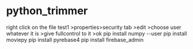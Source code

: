 # python_trimmer

right click on the file test1 >properties>security tab >edit >choose user whatever it is >give fullcontrol to it >ok
pip install numpy --user
pip install moviepy
pip install pyrebase4
pip install firebase_admin
